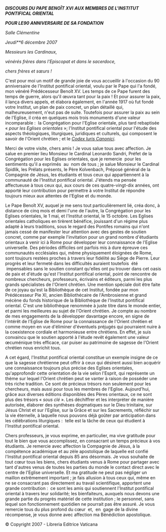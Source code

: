 ***DISCOURS DU PAPE BENOÎT XVI*** ***AUX MEMBRES DE L'INSTITUT PONTIFICAL ORIENTAL***

***POUR LE******90 ANNIVERSAIRE DE SA FONDATION***

*Salle Clémentine*

*Jeudi**6 décembre 2007*

*Messieurs les Cardinaux,*

*vénérés frères dans l'Episcopat et dans le sacerdoce,*

*chers frères et sœurs !*

C'est pour moi un motif de grande joie de vous accueillir à l'occasion du 90 anniversaire de l'Institut pontifical oriental, voulu par le Pape qui l'a fondé, mon vénéré Prédécesseur Benoît XV. Les temps de ce Pape furent des temps de guerre, alors qu'il œuvra tant pour la paix ! Et pour assurer la paix, il lança divers appels, et élabora également, en l'année 1917 où fut fondé votre Institut, un plan de paix concret, un plan détaillé qui, malheureusement, n'eut pas de suite. Toutefois pour assurer la paix au sein de l'Eglise, il créa en quelques mois trois monuments d'une valeur incomparable :  la Congrégation pour l'Eglise orientale, plus tard rebaptisée « *pour les Eglises orientales* »; l'Institut pontifical oriental pour l'étude des aspects théologiques, liturgiques, juridiques et culturels, qui composent le savoir de l'Orient chrétien ; et le *[Codex Iuris Canonici](http://www.vatican.va/archive/FRA0037/_INDEX.HTM)*.

Merci de votre visite, chers amis ! Je vous salue tous avec affection. Je salue en premier lieu Monsieur le Cardinal Leonardo Sandri, Préfet de la Congrégation pour les Eglises orientales, que je remercie  pour les sentiments qu'il a exprimés  au  nom de tous ; je salue Monsieur le Cardinal Spidlík, les Prélats présents, le Père Kolvenbach, Préposé général de la Compagnie de Jésus, les étudiants et tous ceux qui appartiennent à la communauté de l'Institut pontifical oriental. J'étends ma pensée affectueuse à tous ceux qui, aux cours de ces quatre-vingt-dix années, ont apporté leur contribution pour permettre à votre Institut de répondre toujours mieux aux attentes de l'Eglise et du monde.

Le Pape Benoît XV, auquel je me sens tout particulièrement lié, créa donc, à distance de cinq mois et demi l'une de l'autre, la Congrégation pour les Eglises orientales, le 1 mai, et l'Institut oriental, le 15 octobre. Les Eglises orientales catholiques en tirèrent bénéfice, jouissant d'un régime plus adapté à leurs traditions, sous le regard des Pontifes romains qui n'ont jamais cessé de manifester leur attention avec des gestes de soutien concret, comme par exemple l'invitation pour un grand nombre d'étudiants orientaux à venir ici à Rome pour développer leur connaissance de l'Eglise universelle. Des périodes difficiles ont parfois mis à dure épreuve ces communautés ecclésiales qui, même physiquement éloignées de Rome, sont toujours restées proches à travers leur fidélité au Siège de Pierre. Leur progrès et leur fermeté dans les difficultés auraient toutefois  été  impensables sans le soutien constant qu'elles ont pu trouver dans cet oasis de paix et d'étude qu'est l'Institut pontifical oriental, point de rencontre de nombreux chercheurs, professeurs, écrivains et éditeurs, parmi les plus grands spécialistes de l'Orient chrétien. Une mention spéciale doit être faite de ce joyau qu'est la Bibliothèque de cet Institut, fondée par mon Prédécesseur Pie XI, ancien Bibliothécaire de l'Ambrosienne et grand mécène du fonds historique de la Bibliothèque de l'Institut pontifical oriental. C'est une bibliothèque renommée à juste titre dans le monde entier, et parmi les meilleures au sujet de l'Orient chrétien. Je compte au nombre de mes engagements de la développer davantage encore, en signe de l'intérêt de l'Eglise de Rome pour la connaissance de l'Orient chrétien et comme moyen en vue d'éliminer d'éventuels préjugés qui pourraient nuire à la coexistence cordiale et harmonieuse entre chrétiens. En effet, je suis convaincu que le soutien apporté à l'étude revêt également une valeur œcuménique très efficace, car puiser au patrimoine de sagesse de l'Orient chrétien nous enrichit tous.

A cet égard, l'Institut pontifical oriental constitue un exemple insigne de ce que la sagesse chrétienne peut offrir à ceux qui désirent aussi bien acquérir une connaissance toujours plus précise des Eglises orientales, qu'approfondir cette orientation de la vie selon l'Esprit, qui représente un thème sur lequel l'Orient chrétien peut se vanter à raison de posséder une très riche tradition. Ce sont de précieux trésors non seulement pour les chercheurs, mais aussi pour tous les membres de l'Eglise. Aujourd'hui, grâce aux diverses éditions disponibles des Pères orientaux, ce ne sont plus des trésors « *sous clé* ». Les déchiffrer et les interpréter de manière autorisée, élaborer des synthèses dogmatiques sur le Dieu trinitaire, sur Jésus Christ et sur l'Eglise, sur la Grâce et sur les Sacrements, réfléchir sur la vie éternelle, à laquelle nous pouvons déjà goûter par anticipation dans les célébrations liturgiques :  telle est la tâche de ceux qui étudient à l'Institut pontifical oriental.

Chers professeurs, je vous exprime, en particulier, ma vive gratitude pour tout le bien que vous accomplissez, en consacrant un temps précieux à vos étudiants. Je remercie avec affection la Compagnie de Jésus, à la compétence académique et au zèle apostolique de laquelle est confié l'Institut pontifical oriental depuis 85 ans désormais. Je vous souhaite de tout cœur tous les biens, chers étudiants venus à Rome pour partager avec tant d'autres venus de toutes les parties du monde le contact direct avec le centre de l'Eglise universelle. Et ma gratitude ne peut pas négliger un maillon extrêmement important ; je fais allusion à tous ceux qui, même en ne se consacrant pas directement au travail scientifique, apportent une grande contribution :  ce sont les amis qui soutiennent l'Institut pontifical oriental à travers leur solidarité; les bienfaiteurs, auxquels nous devons une grande partie du progrès matériel de cette institution ; le personnel, sans lequel son fonctionnement quotidien ne pourrait pas être assuré. Je vous remercie tous du plus profond du cœur  et,  en  gage de la divine récompense, je vous donne avec affection ma Bénédiction apostolique.

© Copyright 2007 - Libreria Editrice Vaticana